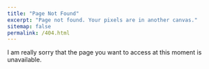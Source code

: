 ```yaml
---
title: "Page Not Found"
excerpt: "Page not found. Your pixels are in another canvas."
sitemap: false
permalink: /404.html
---
```


I am really sorry that the page you want to access at this moment is unavailable.
